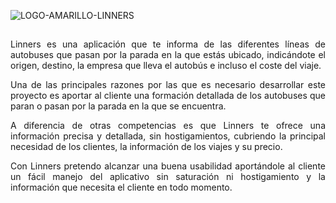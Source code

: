 
![LOGO-AMARILLO-LINNERS](https://github.com/user-attachments/assets/93767bea-29b3-4c0a-8d8a-e6cb7bbc2ebd)

<h2></h2>
<p align="justify">
  Linners es una aplicación que te informa de las diferentes líneas de autobuses que pasan por la parada en la que estás ubicado, 
  indicándote el origen, destino, la empresa que lleva el autobús e incluso el coste del viaje.
</p>

<p align="justify">
  Una de las principales razones por las que es necesario desarrollar este proyecto es aportar al cliente una formación detallada
  de los autobuses que paran o pasan por la parada en la que se encuentra.
</p>

<p align="justify">
  A diferencia de otras competencias es que Linners te ofrece una información precisa y detallada, sin hostigamientos, cubriendo 
  la principal necesidad de los clientes, la información de los viajes y su precio.
</p>

<p align="justify">
  Con Linners pretendo alcanzar una buena usabilidad aportándole al cliente un fácil manejo del aplicativo sin saturación ni 
  hostigamiento y la información que necesita el cliente en todo momento.
</p>
